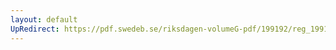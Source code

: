 ```yaml
---
layout: default
UpRedirect: https://pdf.swedeb.se/riksdagen-volumeG-pdf/199192/reg_199192/reg_199192_0606.pdf
---
```

